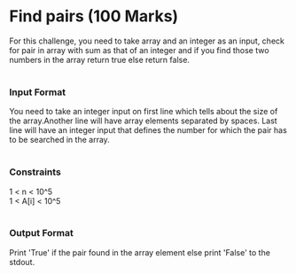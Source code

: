 # Find pairs (100 Marks)<br/>
For this challenge, you need to take array and an integer as an input, check for pair in array with sum as that of an integer and if you find those two numbers in the array return true else return false.<br/>
<br/>
### Input Format<br/>
You need to take an integer input on first line which tells about the size of the array.Another line will have array elements separated by spaces. Last line will have an integer input that defines the number for which the pair has to be searched in the array. <br/>
<br/>
### Constraints<br/>
1 < n < 10^5<br/>
1 < A[i] < 10^5<br/>
<br/>
### Output Format<br/>
Print 'True' if the pair found in the array element else print 'False' to the stdout.<br/> 